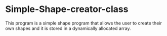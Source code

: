# Simple-Shape-creator-class

This program is a simple shape program that allows the user to create their own shapes and it is stored in a dynamically allocated array. 
